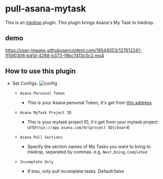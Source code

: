# pull-asana-mytask

This is an [Inkdrop](https://www.inkdrop.app/) plugin.
This plugin brings Asana's My Task to Inkdrop.

## demo

https://user-images.githubusercontent.com/18544053/127612241-1f590306-bd1d-4288-b373-19bc7413c0c2.mp4

## How to use this plugin

- Set Configs.
![config](https://user-images.githubusercontent.com/18544053/127612223-998e91b8-c04f-4331-a572-095520fcf00e.png)

  - `Asana Personal Token`

    - This is your Asana personal Token, it's get from [this address](https://asana.com/guide/help/api/api)

  - `Asana MyTask Project ID`

    - This is your mytask project ID, it's get from your mytask project url(`https://app.asana.com/0/{project ID}/board`)

  - `Asana Pull Sections`

    - Specify the section names of My Tasks you want to bring to Inkdrop, separated by commas. e.g. `Next,Doing,Completed`

  - `Incomplete Only`

    - If treu, only pull incomplete tasks. Default:false  
